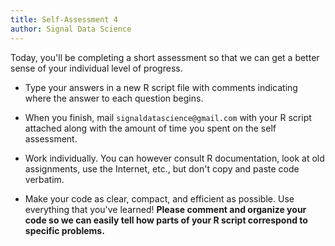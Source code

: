 ```yaml
---
title: Self-Assessment 4
author: Signal Data Science
---
```


Today, you'll be completing a short assessment so that we can get a better sense of your individual level of progress.

* Type your answers in a new R script file with comments indicating where the answer to each question begins.

* When you finish, mail `signaldatascience@gmail.com` with your R script attached along with the amount of time you spent on the self assessment.

* Work individually. You can however consult R documentation, look at old assignments, use the Internet, etc., but don't copy and paste code verbatim.

* Make your code as clear, compact, and efficient as possible. Use everything that you've learned! **Please comment and organize your code so we can easily tell how parts of your R script correspond to specific problems.**